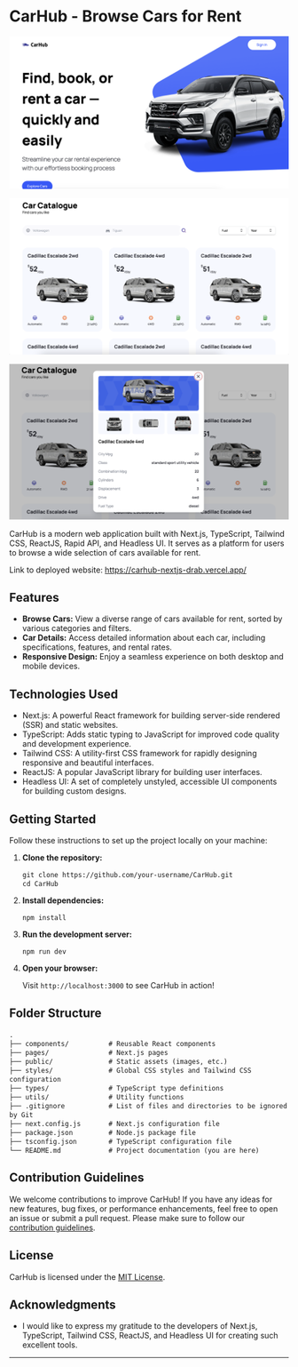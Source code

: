 # CarHub - Browse Cars for Rent

![CarHub](home.png)

![CarHub](catalogue.png)

![CarHub](dialog.png)

CarHub is a modern web application built with Next.js, TypeScript, Tailwind CSS, ReactJS, Rapid API, and Headless UI. It serves as a platform for users to browse a wide selection of cars available for rent.

Link to deployed website: https://carhub-nextjs-drab.vercel.app/

## Features

- **Browse Cars:** View a diverse range of cars available for rent, sorted by various categories and filters.
- **Car Details:** Access detailed information about each car, including specifications, features, and rental rates.
- **Responsive Design:** Enjoy a seamless experience on both desktop and mobile devices.

## Technologies Used

- Next.js: A powerful React framework for building server-side rendered (SSR) and static websites.
- TypeScript: Adds static typing to JavaScript for improved code quality and development experience.
- Tailwind CSS: A utility-first CSS framework for rapidly designing responsive and beautiful interfaces.
- ReactJS: A popular JavaScript library for building user interfaces.
- Headless UI: A set of completely unstyled, accessible UI components for building custom designs.

## Getting Started

Follow these instructions to set up the project locally on your machine:

1. **Clone the repository:**

   ```
   git clone https://github.com/your-username/CarHub.git
   cd CarHub
   ```

2. **Install dependencies:**

   ```
   npm install
   ```

3. **Run the development server:**

   ```
   npm run dev
   ```

4. **Open your browser:**

   Visit `http://localhost:3000` to see CarHub in action!

## Folder Structure

```
.
├── components/          # Reusable React components
├── pages/               # Next.js pages
├── public/              # Static assets (images, etc.)
├── styles/              # Global CSS styles and Tailwind CSS configuration
├── types/               # TypeScript type definitions
├── utils/               # Utility functions
├── .gitignore           # List of files and directories to be ignored by Git
├── next.config.js       # Next.js configuration file
├── package.json         # Node.js package file
├── tsconfig.json        # TypeScript configuration file
└── README.md            # Project documentation (you are here)
```

## Contribution Guidelines

We welcome contributions to improve CarHub! If you have any ideas for new features, bug fixes, or performance enhancements, feel free to open an issue or submit a pull request. Please make sure to follow our [contribution guidelines](CONTRIBUTING.md).

## License

CarHub is licensed under the [MIT License](LICENSE).

## Acknowledgments

- I would like to express my gratitude to the developers of Next.js, TypeScript, Tailwind CSS, ReactJS, and Headless UI for creating such excellent tools.

---
